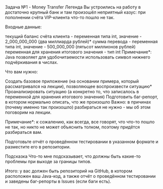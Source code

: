 Задача №1 - Money Transfer
Легенда
Вы устроились на работу в достаточно крупный банк и там произошёл неприятный казус: при пополнении счёта VIP-клиента что-то пошло не так.

Входные данные:

текущий баланс счёта клиента - переменная типа int, значение - 2_000_000_000 (два миллиарда рублей)*
сумма перевода - переменная типа int, значение - 500_000_000 (пятьсот миллионов рублей)
переменная для хранения итогового значения - тип int
Примечание*: Java позволяет для удобочитаемости использовать символ нижнего подчёркивания в числах.

Что вам нужно:

Создать базовое приложение (на основании примера, который рассматривался на лекции), позволяющее воспроизвести ситуацию*
Проанализировать ситуацию (а конкретно то, что записалось в переменной для хранения итогового значения)
Подготовить баг-репорт, в котором нормально описать, что же произошло
Важно: в причинах (почему именно так произошло) разбираться не нужно - мы об этом поговорим на лекции.

Примечание*: к сожалению, как всегда, все говорят, что что-то пошло не так, но никто не может объяснить толком, поэтому придётся разбираться вам.

Подготовьте отчёт о проведённом тестировании в указанном формате и разместите его в репозитории.

Подсказка
Что-то мне подсказывает, что должны быть какие-то проблемы при выходе за границы типов.

Итого: у вас должен быть репозиторий на GitHub, в котором расположен ваш Java-код, а также отчёт о проведённом тестировании и заведены баг-репорты в Issues (если баги есть).